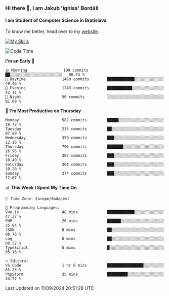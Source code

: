 ### Hi there 👋, I am Jakub 'igniss' Bordáš

#### I am Student of Computer Science in Bratislava
To know me better, head over to my [website](https://bordas.sk).

[![My Skills](https://skillicons.dev/icons?i=js,html,css,figma,svelte,java,kotlin,python,postgresql,typescript,nest,nodejs)](https://bordas.sk)


<!--START_SECTION:waka-->
![Code Time](http://img.shields.io/badge/Code%20Time-1%2C518%20hrs%204%20mins-blue)

**I'm an Early 🐤** 

```text
🌞 Morning                199 commits         ██░░░░░░░░░░░░░░░░░░░░░░░   06.74 % 
🌆 Daytime                1460 commits        ████████████░░░░░░░░░░░░░   49.46 % 
🌃 Evening                1243 commits        ███████████░░░░░░░░░░░░░░   42.11 % 
🌙 Night                  50 commits          ░░░░░░░░░░░░░░░░░░░░░░░░░   01.69 % 
```
📅 **I'm Most Productive on Thursday** 

```text
Monday                   582 commits         █████░░░░░░░░░░░░░░░░░░░░   19.72 % 
Tuesday                  233 commits         ██░░░░░░░░░░░░░░░░░░░░░░░   07.89 % 
Wednesday                359 commits         ███░░░░░░░░░░░░░░░░░░░░░░   12.16 % 
Thursday                 796 commits         ███████░░░░░░░░░░░░░░░░░░   26.96 % 
Friday                   307 commits         ███░░░░░░░░░░░░░░░░░░░░░░   10.40 % 
Saturday                 301 commits         ███░░░░░░░░░░░░░░░░░░░░░░   10.20 % 
Sunday                   374 commits         ███░░░░░░░░░░░░░░░░░░░░░░   12.67 % 
```


📊 **This Week I Spent My Time On** 

```text
🕑︎ Time Zone: Europe/Budapest

💬 Programming Languages: 
Vue.js                   48 mins             ████████████░░░░░░░░░░░░░   47.37 % 
PHP                      26 mins             ██████░░░░░░░░░░░░░░░░░░░   25.84 % 
JSON                     8 mins              ██░░░░░░░░░░░░░░░░░░░░░░░   08.76 % 
Log                      8 mins              ██░░░░░░░░░░░░░░░░░░░░░░░   08.52 % 
TypeScript               5 mins              █░░░░░░░░░░░░░░░░░░░░░░░░   05.16 % 

🔥 Editors: 
VS Code                  1 hr 6 mins         ████████████████░░░░░░░░░   65.23 % 
PhpStorm                 35 mins             █████████░░░░░░░░░░░░░░░░   34.77 % 
```


 Last Updated on 11/09/2024 20:51:28 UTC
<!--END_SECTION:waka-->
